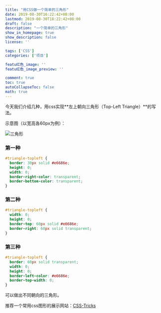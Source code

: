 ```yaml
---
title: "用CSS做一个简单的三角形"
date: 2019-08-30T16:22:42+08:00
lastmod: 2019-08-30T18:22:42+08:00
draft: false
description: "一个简单的三角形"
show_in_homepage: true
show_description: false
license: ''

tags: ['CSS']
categories: ['项目']

featu红色_image: ''
featu红色_image_preview: ''

comment: true
toc: true
autoCollapseToc: false
math: true
---
```


今天我们介绍几种，用css实现**左上朝向三角形（Top-Left Triangle）**的写法。

示意图（以宽高各60px为例）：

![三角形](/images/css-tranigle/1.png)

### 第一种

```css
#triangle-topleft {
  border: 30px solid #e6686e;
  height: 0;
  width: 0;
  border-right-color: transparent;
  border-bottom-color: transparent;
}
```

### 第二种

```css
#triangle-topleft {
  width: 0;
  height: 0;
  border-top: 60px solid #e6686e;
  border-right: 60px solid transparent;
}
```

### 第三种

```css
#triangle-topleft {
  border: 60px solid transparent;
  width: 0;
  height: 0;
  border-left-color: #e6686e;
  border-top-width: 0;
}
```

可以做出不同朝向的三角形。

推荐一个常用css图形的展示网站：[CSS-Tricks](https://css-tricks.com/the-shapes-of-css/)